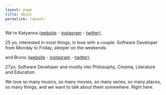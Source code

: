 ```yaml
---
layout: page
title: About
permalink: /about/
---
```


We're Katyanna ([website][site-katy] - [instagram][ig-katy] - [twitter][twitter-katy]),

25 yo, interested in most things, in love with a couple. Software Developer from Monday to Friday, sleeper on the weekends.

and Bruno ([website][site-bruno] - [instagram][ig-bruno] - [twitter][twitter-bruno]),

27yo, Software Developer and mostly into Philosophy, Cinema, Literature and Education.

We love so many musics, so many movies, so many series, so many places, so many things, and we want to talk about them somewhere. Right here.

[site-katy]: https://katyanna.github.io/
[site-bruno]: http://garulab.com/
[ig-katy]: https://www.instagram.com/ameliemoura/
[ig-bruno]: https://www.instagram.com/garucosta/
[twitter-katy]: https://twitter.com/amelie_kn
[twitter-bruno]: https://twitter.com/garucosta

